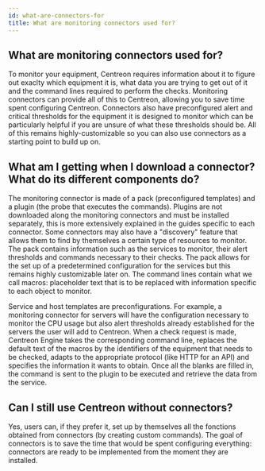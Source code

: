 ```yaml
---
id: what-are-connectors-for
title: What are monitoring connectors used for?
---
```


## What are monitoring connectors used for?

To monitor your equipment, Centreon requires information about it to figure out exaclty which equipment it is, what data you are trying to get out of it and the command lines required to perform the checks. Monitoring connectors can provide all of this to Centreon, allowing you to save time spent configuring Centreon. Connectors also have preconfigured alert and critical thresholds for the equipment it is designed to monitor which can be particularly helpful if you are unsure of what these thresholds should be. 
All of this remains highly-customizable so you can also use connectors as a starting point to build up on.

## What am I getting when I download a connector? What do its different components do?

The monitoring connector is made of a pack (preconfigured templates) and a plugin (the probe that executes the commands). Plugins are not downloaded along the monitoring connectors and must be installed separately, this is more extensively explained in the guides specific to each connector.
Some connectors may also have a "discovery" feature that allows them to find by themselves a certain type of resources to monitor.
The pack contains information such as the services to monitor, their alert thresholds and commands necessary to their checks. The pack allows for the set up of a predetermined configuration for the services but this remains highly customizable later on.
The command lines contain what we call macros: placeholder text that is to be replaced with information specific to each object to monitor.

Service and host templates are preconfigurations. For example, a monitoring connector for servers will have the configuration necessary to monitor the CPU usage but also alert thresholds already established for the servers the user will add to Centreon.
When a check request is made, Centreon Engine takes the corresponding command line, replaces the default text of the macros by the identifiers of the equipment that needs to be checked, adapts to the appropriate protocol (like HTTP for an API) and specifies the information it wants to obtain. Once all the blanks are filled in, the command is sent to the plugin to be executed and retrieve the data from the service.


## Can I still use Centreon without connectors?

Yes, users can, if they prefer it, set up by themselves all the fonctions obtained from connectors (by creating custom commands). The goal of connectors is to save the time that would be spent configuring everything: connectors are ready to be implemented from the moment they are installed.
